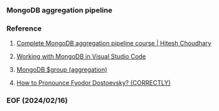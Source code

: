 ### MongoDB aggregation pipeline 


### Reference
1. [Complete MongoDB aggregation pipeline course | Hitesh Choudhary](https://youtu.be/vx1C8EyTa7Y)

2. [Working with MongoDB in Visual Studio Code](https://code.visualstudio.com/docs/azure/mongodb)

3. [MongoDB $group (aggregation)](https://www.mongodb.com/docs/manual/reference/operator/aggregation/group/)

4. [How to Pronounce Fyodor Dostoevsky? (CORRECTLY)](https://youtu.be/hkhVgc-YQrg)

### EOF (2024/02/16)
